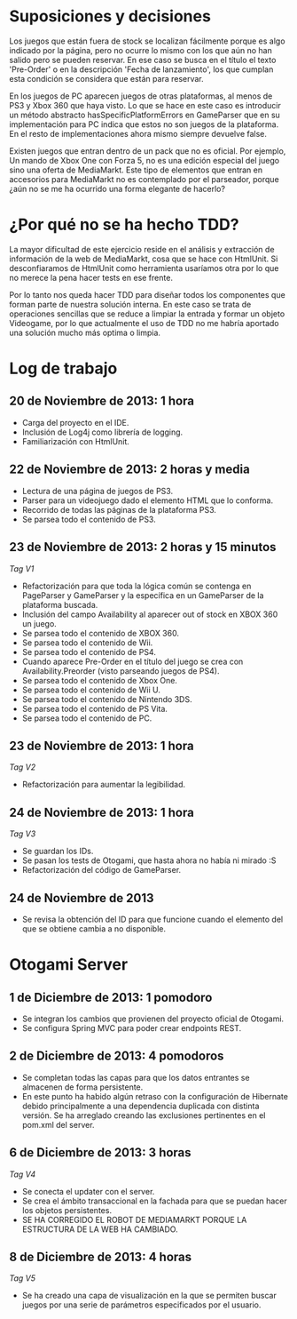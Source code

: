 # Suposiciones y decisiones

Los juegos que están fuera de stock se localizan fácilmente porque es algo indicado por la página, pero no ocurre lo
mismo con los que aún no han salido pero se pueden reservar. En ese caso se busca en el título el texto 'Pre-Order' o
en la descripción 'Fecha de lanzamiento', los que cumplan esta condición se considera que están para reservar.

En los juegos de PC aparecen juegos de otras plataformas, al menos de PS3 y Xbox 360 que haya visto. Lo que se hace en
este caso es introducir un método abstracto hasSpecificPlatformErrors en GameParser que en su implementación para
PC indica que estos no son juegos de la plataforma. En el resto de implementaciones ahora mismo siempre devuelve false.

Existen juegos que entran dentro de un pack que no es oficial. Por ejemplo, Un mando de Xbox One con Forza 5, no es una
edición especial del juego sino una oferta de MediaMarkt. Este tipo de elementos que entran en accesorios para
MediaMarkt no es contemplado por el parseador, porque ¿aún no se me ha ocurrido una forma elegante de hacerlo?


# ¿Por qué no se ha hecho TDD?

La mayor dificultad de este ejercicio reside en el análisis y extracción de información de la web de MediaMarkt, cosa
que se hace con HtmlUnit. Si desconfiaramos de HtmlUnit como herramienta usaríamos otra por lo que no merece la pena
hacer tests en ese frente.

Por lo tanto nos queda hacer TDD para diseñar todos los componentes que forman parte de nuestra solución interna. En
este caso se trata de operaciones sencillas que se reduce a limpiar la entrada y formar un objeto Videogame, por lo que
actualmente el uso de TDD no me habría aportado una solución mucho más optima o limpia.

# Log de trabajo

## 20 de Noviembre de 2013: 1 hora

* Carga del proyecto en el IDE.
* Inclusión de Log4j como librería de logging.
* Familiarización con HtmlUnit.

## 22 de Noviembre de 2013: 2 horas y media

* Lectura de una página de juegos de PS3.
* Parser para un videojuego dado el elemento HTML que lo conforma.
* Recorrido de todas las páginas de la plataforma PS3.
* Se parsea todo el contenido de PS3.

## 23 de Noviembre de 2013: 2 horas y 15 minutos

*Tag V1*

* Refactorización para que toda la lógica común se contenga en PageParser y GameParser y la específica en un GameParser
de la plataforma buscada.
* Inclusión del campo Availability al aparecer out of stock en XBOX 360 un juego.
* Se parsea todo el contenido de XBOX 360.
* Se parsea todo el contenido de Wii.
* Se parsea todo el contenido de PS4.
* Cuando aparece Pre-Order en el título del juego se crea con Availability.Preorder (visto parseando juegos de PS4).
* Se parsea todo el contenido de Xbox One.
* Se parsea todo el contenido de Wii U.
* Se parsea todo el contenido de Nintendo 3DS.
* Se parsea todo el contenido de PS Vita.
* Se parsea todo el contenido de PC.

## 23 de Noviembre de 2013: 1 hora

*Tag V2*

* Refactorización para aumentar la legibilidad.

## 24 de Noviembre de 2013: 1 hora

*Tag V3*

* Se guardan los IDs.
* Se pasan los tests de Otogami, que hasta ahora no había ni mirado :S
* Refactorización del código de GameParser.

## 24 de Noviembre de 2013

* Se revisa la obtención del ID para que funcione cuando el elemento del que se obtiene cambia a no disponible.

# Otogami Server

## 1 de Diciembre de 2013: 1 pomodoro

* Se integran los cambios que provienen del proyecto oficial de Otogami.
* Se configura Spring MVC para poder crear endpoints REST.

## 2 de Diciembre de 2013: 4 pomodoros

* Se completan todas las capas para que los datos entrantes se almacenen de forma persistente.
* En este punto ha habido algún retraso con la configuración de Hibernate debido principalmente a una dependencia
duplicada con distinta versión. Se ha arreglado creando las exclusiones pertinentes en el pom.xml del server.

## 6 de Diciembre de 2013: 3 horas

*Tag V4*

* Se conecta el updater con el server.
* Se crea el ámbito transaccional en la fachada para que se puedan hacer los objetos persistentes.
* SE HA CORREGIDO EL ROBOT DE MEDIAMARKT PORQUE LA ESTRUCTURA DE LA WEB HA CAMBIADO.

## 8 de Diciembre de 2013: 4 horas

*Tag V5* 

* Se ha creado una capa de visualización en la que se permiten buscar juegos por una serie de parámetros especificados por el usuario.
